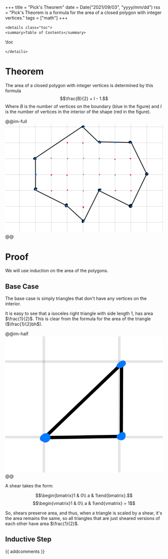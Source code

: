 +++
title = "Pick's Theorem"
date = Date("2021/09/03", "yyyy/mm/dd")
rss = "Pick's Theorem is a formula for the area of a closed polygon with integer vertices."
tags = ["math"]
+++
~~~
<details class="toc">
<summary>Table of Contents</summary>
~~~
\toc
~~~
</details>
~~~

# Theorem

The area of a closed polygon with integer vertices is determined by this formula
$$\frac{B}{2} + I - 1.$$ Where $B$ is the number of vertices on the boundary
(blue in the figure) and $I$ is the number of vertices in the interior of the
shape (red in the figure).

@@im-full
![](/assets/picks_theorem1.jpeg)
@@

# Proof

We will use induction on the area of the polygons.

## Base Case

The base case is simply triangles that don't have any vertices on the interior.

It is easy to see that a isoceles right triangle with side length $1$, has area
$\frac{1}{2}$. This is clear from the formula for the area of the triangle
($\frac{1}{2}bh$).

@@im-half
![|300](/assets/picks_theorem2.jpeg)
@@

A shear takes the form: 

$$\begin{bmatrix}1 & 0\\ a & 1\end{bmatrix}.$$
$$\begin{vmatrix}1 & 0\\ a & 1\end{vmatrix} = 1$$

So, shears preserve area, and thus, when a triangle is scaled by a shear, it's
the area remains the same, so all triangles that are just sheared versions of each
other have area $\frac{1}{2}$. 

## Inductive Step



{{ addcomments }}
